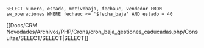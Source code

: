 `SELECT numero, estado, motivobaja, fechauc, vendedor FROM sw_operaciones WHERE fechauc <= '$fecha_baja' AND estado = 40`

[[Docs/CRM Novedades/Archivos/PHP/Crons/cron_baja_gestiones_caducadas.php/Consultas/SELECT/SELECT|SELECT]]